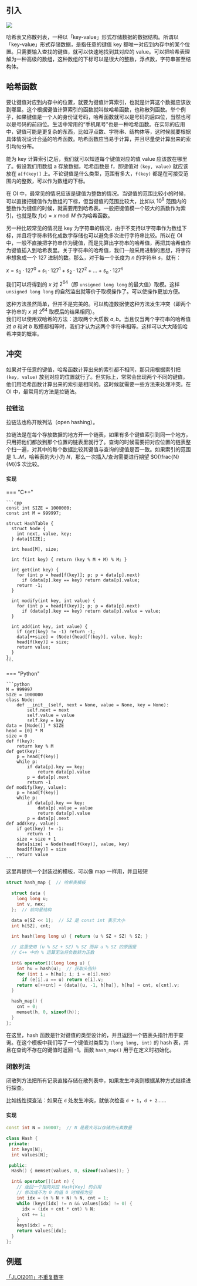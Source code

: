 ## 引入

![](images/hashtable.svg)

哈希表又称散列表，一种以「key-value」形式存储数据的数据结构。所谓以「key-value」形式存储数据，是指任意的键值 key 都唯一对应到内存中的某个位置。只需要输入查找的键值，就可以快速地找到其对应的 value。可以把哈希表理解为一种高级的数组，这种数组的下标可以是很大的整数，浮点数，字符串甚至结构体。

## 哈希函数

要让键值对应到内存中的位置，就要为键值计算索引，也就是计算这个数据应该放到哪里。这个根据键值计算索引的函数就叫做哈希函数，也称散列函数。举个例子，如果键值是一个人的身份证号码，哈希函数就可以是号码的后四位，当然也可以是号码的前四位。生活中常用的“手机尾号”也是一种哈希函数。在实际的应用中，键值可能是更复杂的东西，比如浮点数、字符串、结构体等，这时候就要根据具体情况设计合适的哈希函数。哈希函数应当易于计算，并且尽量使计算出来的索引均匀分布。

能为 key 计算索引之后，我们就可以知道每个键值对应的值 value 应该放在哪里了。假设我们用数组 a 存放数据，哈希函数是 f，那键值对 `(key, value)` 就应该放在 `a[f(key)]` 上。不论键值是什么类型，范围有多大，`f(key)` 都是在可接受范围内的整数，可以作为数组的下标。

在 OI 中，最常见的情况应该是键值为整数的情况。当键值的范围比较小的时候，可以直接把键值作为数组的下标，但当键值的范围比较大，比如以 $10^9$ 范围内的整数作为键值的时候，就需要用到哈希表。一般把键值模一个较大的质数作为索引，也就是取 $f(x)=x \bmod M$ 作为哈希函数。

另一种比较常见的情况是 key 为字符串的情况，由于不支持以字符串作为数组下标，并且将字符串转化成数字存储也可以避免多次进行字符串比较。所以在 OI 中，一般不直接把字符串作为键值，而是先算出字符串的哈希值，再把其哈希值作为键值插入到哈希表里。关于字符串的哈希值，我们一般采用进制的思想，将字符串想象成一个 $127$ 进制的数。那么，对于每一个长度为 $n$ 的字符串 $s$，就有：

$x = s_0 \cdot 127^0 + s_1 \cdot 127^1 + s_2 \cdot 127^2 + \dots + s_n \cdot 127^n$

我们可以将得到的 $x$ 对 $2^{64}$（即 `unsigned long long` 的最大值）取模。这样 `unsigned long long` 的自然溢出就等价于取模操作了。可以使操作更加方便。

这种方法虽然简单，但并不是完美的。可以构造数据使这种方法发生冲突（即两个字符串的 $x$ 对 $2^{64}$ 取模后的结果相同）。  
我们可以使用双哈希的方法：选取两个大质数 $a,b$。当且仅当两个字符串的哈希值对 $a$ 和对 $b$ 取模都相等时，我们才认为这两个字符串相等。这样可以大大降低哈希冲突的概率。

## 冲突

如果对于任意的键值，哈希函数计算出来的索引都不相同，那只用根据索引把 `(key, value)` 放到对应的位置就行了。但实际上，常常会出现两个不同的键值，他们用哈希函数计算出来的索引是相同的。这时候就需要一些方法来处理冲突。在 OI 中，最常用的方法是拉链法。

### 拉链法

拉链法也称开散列法（open hashing）。

拉链法是在每个存放数据的地方开一个链表，如果有多个键值索引到同一个地方，只用把他们都放到那个位置的链表里就行了。查询的时候需要把对应位置的链表整个扫一遍，对其中的每个数据比较其键值与查询的键值是否一致。如果索引的范围是 $1\ldots M$，哈希表的大小为 $N$，那么一次插入/查询需要进行期望 $O(\frac{N}{M})$ 次比较。

#### 实现

=== "C++"

    ```cpp
    const int SIZE = 1000000;
    const int M = 999997;

    struct HashTable {
      struct Node {
        int next, value, key;
      } data[SIZE];

      int head[M], size;

      int f(int key) { return (key % M + M) % M; }

      int get(int key) {
        for (int p = head[f(key)]; p; p = data[p].next)
          if (data[p].key == key) return data[p].value;
        return -1;
      }

      int modify(int key, int value) {
        for (int p = head[f(key)]; p; p = data[p].next)
          if (data[p].key == key) return data[p].value = value;
      }

      int add(int key, int value) {
        if (get(key) != -1) return -1;
        data[++size] = (Node){head[f(key)], value, key};
        head[f(key)] = size;
        return value;
      }
    };
    ```

=== "Python"

    ```python
    M = 999997
    SIZE = 1000000
    class Node:
        def __init__(self, next = None, value = None, key = None): 
            self.next = next
            self.value = value
            self.key = key
    data = [Node()] * SIZE
    head = [0] * M
    size = 0
    def f(key):
        return key % M
    def get(key):
        p = head[f(key)]
        while p:
            if data[p].key == key:
                return data[p].value
            p = data[p].next
            return -1
    def modify(key, value):
        p = head[f(key)]
        while p:
            if data[p].key == key:
                data[p].value = value
                return data[p].value
            p = data[p].next
    def add(key, value):
        if get(key) != -1:
            return -1
        size = size + 1
        data[size] = Node(head[f(key)], value, key)
        head[f(key)] = size
        return value
    ```

这里再提供一个封装过的模板，可以像 map 一样用，并且较短

```cpp
struct hash_map {  // 哈希表模板

  struct data {
    long long u;
    int v, nex;
  };  // 前向星结构

  data e[SZ << 1];  // SZ 是 const int 表示大小
  int h[SZ], cnt;

  int hash(long long u) { return (u % SZ + SZ) % SZ; }

  // 这里使用 (u % SZ + SZ) % SZ 而非 u % SZ 的原因是
  // C++ 中的 % 运算无法将负数转为正数

  int& operator[](long long u) {
    int hu = hash(u);  // 获取头指针
    for (int i = h[hu]; i; i = e[i].nex)
      if (e[i].u == u) return e[i].v;
    return e[++cnt] = (data){u, -1, h[hu]}, h[hu] = cnt, e[cnt].v;
  }

  hash_map() {
    cnt = 0;
    memset(h, 0, sizeof(h));
  }
};
```

在这里，hash 函数是针对键值的类型设计的，并且返回一个链表头指针用于查询。在这个模板中我们写了一个键值对类型为 `(long long, int)` 的 hash 表，并且在查询不存在的键值时返回 -1。函数 `hash_map()` 用于在定义时初始化。

### 闭散列法

闭散列方法把所有记录直接存储在散列表中，如果发生冲突则根据某种方式继续进行探查。

比如线性探查法：如果在 `d` 处发生冲突，就依次检查 `d + 1`，`d + 2`……

#### 实现

```cpp
const int N = 360007;  // N 是最大可以存储的元素数量

class Hash {
 private:
  int keys[N];
  int values[N];

 public:
  Hash() { memset(values, 0, sizeof(values)); }

  int& operator[](int n) {
    // 返回一个指向对应 Hash[Key] 的引用
    // 修改成不为 0 的值 0 时候视为空
    int idx = (n % N + N) % N, cnt = 1;
    while (keys[idx] != n && values[idx] != 0) {
      idx = (idx + cnt * cnt) % N;
      cnt += 1;
    }
    keys[idx] = n;
    return values[idx];
  }
};
```

## 例题

[「JLOI2011」不重复数字](https://www.luogu.com.cn/problem/P4305)
